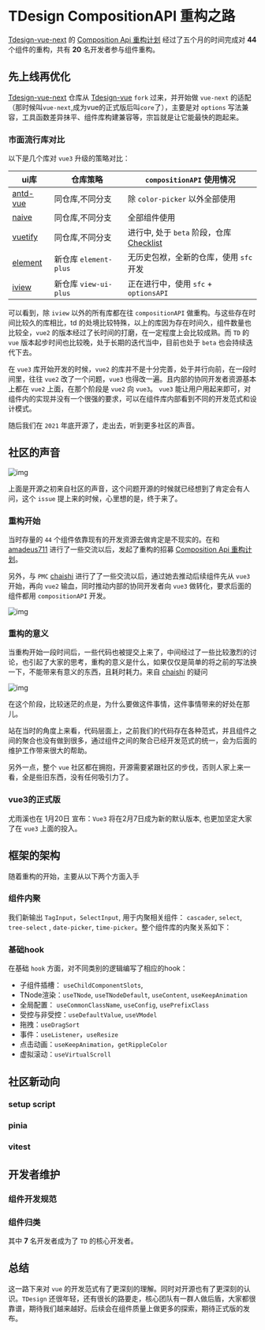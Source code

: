# TDesign CompositionAPI 重构之路

[Tdesign-vue-next](https://github.com/Tencent/tdesign-vue-next) 的 [Composition Api 重构计划](https://github.com/Tencent/tdesign-vue-next/issues/58) 经过了五个月的时间完成对 **44** 个组件的重构，共有 **20** 名开发者参与组件重构。

## 先上线再优化

[Tdesign-vue-next](https://github.com/Tencent/tdesign-vue-next) 仓库从 [Tdesign-vue](https://github.com/Tencent/tdesign-vue) `fork` 过来，并开始做 `vue-next` 的适配（那时候叫`vue-next`,成为vue的正式版后叫`core`了），主要是对 `options` 写法兼容，工具函数差异抹平、组件库构建兼容等，宗旨就是让它能最快的跑起来。

### 市面流行库对比

以下是几个库对 `vue3` 升级的策略对比：

| ui库 | 仓库策略 | `compositionAPI` 使用情况 |
|  ----  | ---- | ---- |
| [antd-vue](https://github.com/vueComponent/ant-design-vue)  | 同仓库,不同分支 | 除 `color-picker` 以外全部使用 |
| [naive](https://github.com/TuSimple/naive-ui)  | 同仓库,不同分支 | 全部组件使用 |
| [vuetify](https://github.com/vuetifyjs/vuetify)  | 同仓库,不同分支 | 进行中, 处于 `beta` 阶段，仓库 [Checklist](https://github.com/vuetifyjs/vuetify/issues/14984) |
| [element](https://github.com/element-plus/element-plus)  | 新仓库 `element-plus`| 无历史包袱，全新的仓库，使用 `sfc` 开发 |
| [iview](https://github.com/view-design/ViewUIPlus)  | 新仓库 `view-ui-plus` | 正在进行中，使用 `sfc` + `optionsAPI` |

可以看到，除 `iview` 以外的所有库都在往 `compositionAPI` 做重构。与这些存在时间比较久的库相比，td 的处境比较特殊，以上的库因为存在时间久，组件数量也比较全，`vue2` 的版本经过了长时间的打磨，在一定程度上会比较成熟。而 `TD` 的 `vue` 版本起步时间也比较晚，处于长期的迭代当中，目前也处于 `beta` 也会持续迭代下去。

在 `vue3` 库开始开发的时候，`vue2` 的库并不是十分完善，处于并行向前，在一段时间里，往往 `vue2` 改了一个问题，`vue3` 也得改一遍。且内部的协同开发者资源基本上都在 `vue2` 上面，在那个阶段是 `vue2` 向 `vue3`。 `vue3` 能让用户用起来即可，对组件内的实现并没有一个很强的要求，可以在组件库内部看到不同的开发范式和设计模式。

随后我们在 `2021` 年底开源了，走出去，听到更多社区的声音。

## 社区的声音

![img](../images/vca-question.png)

上面是开源之初来自社区的声音，这个问题开源的时候就已经想到了肯定会有人问，这个 `issue` 提上来的时候，心里想的是，终于来了。

### 重构开始

当时存量的 `44` 个组件依靠现有的开发资源去做肯定是不现实的。在和 [amadeus711](https://github.com/amadeus711) 进行了一些交流以后，发起了重构的招募 [Composition Api 重构计划](https://github.com/Tencent/tdesign-vue-next/issues/58)。

另外，与 `PMC` [chaishi](https://github.com/chaishi) 进行了了一些交流以后，通过她去推动后续组件先从 `vue3` 开始，再向 `vue2` 输血，同时推动内部的协同开发者向 `vue3` 做转化，要求后面的组件都用 `compositionAPI` 开发。

![img](../images/vca-refactor.png)

### 重构的意义

当重构开始一段时间后，一些代码也被提交上来了，中间经过了一些比较激烈的讨论，也引起了大家的思考，重构的意义是什么，如果仅仅是简单的将之前的写法换一下，不能带来有意义的东西，且耗时耗力。来自 [chaishi](https://github.com/chaishi) 的疑问

![img](../images/vca-pmc.png)

在这个阶段，比较迷茫的点是，为什么要做这件事情，这件事情带来的好处在那儿。

站在当时的角度上来看，代码层面上，之前我们的代码存在各种范式，并且组件之间的聚合也没有做到很多，通过组件之间的聚合已经开发范式的统一，会为后面的维护工作带来很大的帮助。

另外一点，整个 `vue` 社区都在拥抱，开源需要紧跟社区的步伐，否则人家上来一看，全是些旧东西，没有任何吸引力了。

### vue3的正式版

尤雨溪也在 1月20日 宣布：`Vue3` 将在2月7日成为新的默认版本, 也更加坚定大家了在 `vue3` 上面的投入。

## 框架的架构

随着重构的开始，主要从以下两个方面入手

### 组件内聚

我们新输出 `TagInput`，`SelectInput`, 用于内聚相关组件： `cascader`, `select`, `tree-select` , `date-picker`, `time-picker`。整个组件库的内聚关系如下：

### 基础hook

在基础 `hook` 方面，对不同类别的逻辑编写了相应的hook：

- 子组件插槽： `useChildComponentSlots`,
- TNode渲染：`useTNode`, `useTNodeDefault`,  `useContent`, `useKeepAnimation`
- 全局配置： `useCommonClassName`, `useConfig`, `usePrefixClass`
- 受控与非受控：`useDefaultValue`, `useVModel`
- 拖拽：`useDragSort`
- 事件：`useListener`，`useResize`
- 点击动画：`useKeepAnimation`，`getRippleColor`
- 虚拟滚动：`useVirtualScroll`

## 社区新动向

### setup script

### pinia

### vitest

## 开发者维护

### 组件开发规范

### 组件归类

其中 **7** 名开发者成为了 `TD` 的核心开发者。

## 总结

这一路下来对 `vue` 的开发范式有了更深刻的理解。同时对开源也有了更深刻的认识。`TDesign` 还很年轻，还有很长的路要走，核心团队有一群人做后盾，大家都很靠谱，期待我们越来越好。后续会在组件质量上做更多的探索，期待正式版的发布。
